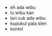 - eh ada wibu
- lu wibu kan 
- lari cuk ada wibu
- kupukul pala klen
- kontol

<!---
orewakontoru/orewakontoru is a ✨ special ✨ repository because its `README.md` (this file) appears on your GitHub profile.
You can click the Preview link to take a look at your changes.
--->
